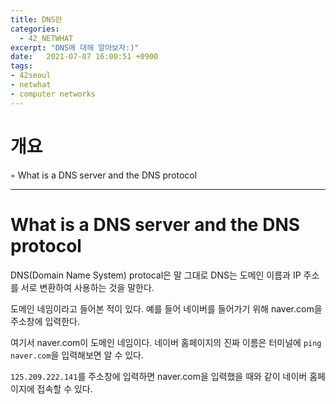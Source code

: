 ```yaml
---
title: DNS란
categories: 
  - 42_NETWHAT
excerpt: "DNS에 대해 알아보자:)"
date:   2021-07-07 16:00:51 +0900
tags:
- 42seoul
- netwhat
- computer networks
---
```


# 개요

◦ What is a DNS server and the DNS protocol 

---

# What is a DNS server and the DNS protocol

DNS(Domain Name System) protocal은 말 그대로 DNS는 도메인 이름과 IP 주소를 서로 변환하여 사용하는 것을 말한다.

도메인 네임이라고 들어본 적이 있다. 예를 들어 네이버를 들어가기 위해 naver.com을 주소창에 입력한다.

여기서 naver.com이 도메인 네임이다. 네이버 홈페이지의 진짜 이름은 터미널에 `ping naver.com`을 입력해보면 알 수 있다.

`125.209.222.141`를 주소창에 입력하면 naver.com을 입력했을 때와 같이 네이버 홈페이지에 접속할 수 있다.

<br />
<br />
